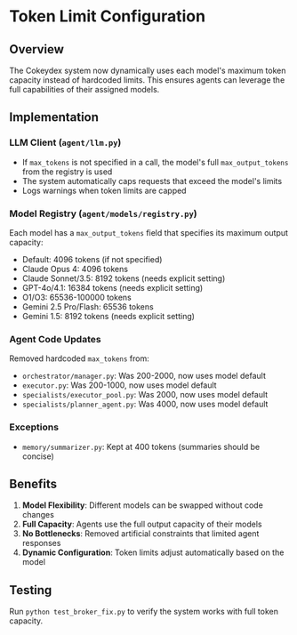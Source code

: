 # Token Limit Configuration

## Overview
The Cokeydex system now dynamically uses each model's maximum token capacity instead of hardcoded limits. This ensures agents can leverage the full capabilities of their assigned models.

## Implementation

### LLM Client (`agent/llm.py`)
- If `max_tokens` is not specified in a call, the model's full `max_output_tokens` from the registry is used
- The system automatically caps requests that exceed the model's limits
- Logs warnings when token limits are capped

### Model Registry (`agent/models/registry.py`)
Each model has a `max_output_tokens` field that specifies its maximum output capacity:
- Default: 4096 tokens (if not specified)
- Claude Opus 4: 4096 tokens
- Claude Sonnet/3.5: 8192 tokens (needs explicit setting)
- GPT-4o/4.1: 16384 tokens (needs explicit setting)
- O1/O3: 65536-100000 tokens
- Gemini 2.5 Pro/Flash: 65536 tokens
- Gemini 1.5: 8192 tokens (needs explicit setting)

### Agent Code Updates
Removed hardcoded `max_tokens` from:
- `orchestrator/manager.py`: Was 200-2000, now uses model default
- `executor.py`: Was 200-1000, now uses model default
- `specialists/executor_pool.py`: Was 2000, now uses model default
- `specialists/planner_agent.py`: Was 4000, now uses model default

### Exceptions
- `memory/summarizer.py`: Kept at 400 tokens (summaries should be concise)

## Benefits
1. **Model Flexibility**: Different models can be swapped without code changes
2. **Full Capacity**: Agents use the full output capacity of their models
3. **No Bottlenecks**: Removed artificial constraints that limited agent responses
4. **Dynamic Configuration**: Token limits adjust automatically based on the model

## Testing
Run `python test_broker_fix.py` to verify the system works with full token capacity.